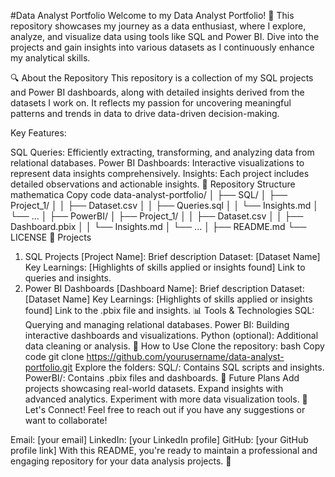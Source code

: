 #Data Analyst Portfolio
Welcome to my Data Analyst Portfolio! 🎉 This repository showcases my journey as a data enthusiast, where I explore, analyze, and visualize data using tools like SQL and Power BI. Dive into the projects and gain insights into various datasets as I continuously enhance my analytical skills.

🔍 About the Repository
This repository is a collection of my SQL projects and Power BI dashboards, along with detailed insights derived from the datasets I work on. It reflects my passion for uncovering meaningful patterns and trends in data to drive data-driven decision-making.

Key Features:

SQL Queries: Efficiently extracting, transforming, and analyzing data from relational databases.
Power BI Dashboards: Interactive visualizations to represent data insights comprehensively.
Insights: Each project includes detailed observations and actionable insights.
📂 Repository Structure
mathematica
Copy code
data-analyst-portfolio/
│
├── SQL/
│   ├── Project_1/
│   │   ├── Dataset.csv
│   │   ├── Queries.sql
│   │   └── Insights.md
│   └── ...
│
├── PowerBI/
│   ├── Project_1/
│   │   ├── Dataset.csv
│   │   ├── Dashboard.pbix
│   │   └── Insights.md
│   └── ...
│
├── README.md
└── LICENSE
🚀 Projects
1. SQL Projects
[Project Name]: Brief description
Dataset: [Dataset Name]
Key Learnings: [Highlights of skills applied or insights found]
Link to queries and insights.
2. Power BI Dashboards
[Dashboard Name]: Brief description
Dataset: [Dataset Name]
Key Learnings: [Highlights of skills applied or insights found]
Link to the .pbix file and insights.
📊 Tools & Technologies
SQL: Querying and managing relational databases.
Power BI: Building interactive dashboards and visualizations.
Python (optional): Additional data cleaning or analysis.
🌟 How to Use
Clone the repository:
bash
Copy code
git clone https://github.com/yourusername/data-analyst-portfolio.git
Explore the folders:
SQL/: Contains SQL scripts and insights.
PowerBI/: Contains .pbix files and dashboards.
📝 Future Plans
Add projects showcasing real-world datasets.
Expand insights with advanced analytics.
Experiment with more data visualization tools.
💬 Let's Connect!
Feel free to reach out if you have any suggestions or want to collaborate!

Email: [your email]
LinkedIn: [your LinkedIn profile]
GitHub: [your GitHub profile link]
With this README, you're ready to maintain a professional and engaging repository for your data analysis projects. 🎯
